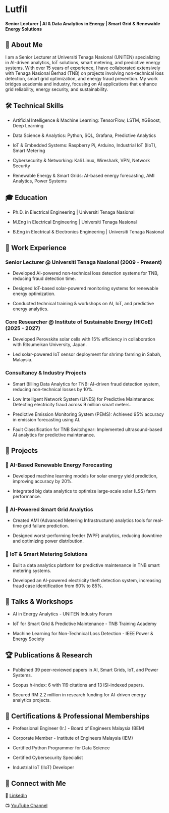 # Lutfil
 

#### Senior Lecturer | AI & Data Analytics in Energy | Smart Grid & Renewable Energy Solutions  

 

## 🚀 About Me  

I am a Senior Lecturer at Universiti Tenaga Nasional (UNITEN) specializing in AI-driven analytics, IoT solutions, smart metering, and predictive energy systems. With over 15 years of experience, I have collaborated extensively with Tenaga Nasional Berhad (TNB) on projects involving non-technical loss detection, smart grid optimization, and energy fraud prevention. My work bridges academia and industry, focusing on AI applications that enhance grid reliability, energy security, and sustainability.

 

## 🛠 Technical Skills  

- Artificial Intelligence & Machine Learning: TensorFlow, LSTM, XGBoost, Deep Learning  

- Data Science & Analytics: Python, SQL, Grafana, Predictive Analytics  

- IoT & Embedded Systems: Raspberry Pi, Arduino, Industrial IoT (IIoT), Smart Metering  

- Cybersecurity & Networking: Kali Linux, Wireshark, VPN, Network Security  

- Renewable Energy & Smart Grids: AI-based energy forecasting, AMI Analytics, Power Systems  

 

## 🎓 Education  

- Ph.D. in Electrical Engineering | Universiti Tenaga Nasional  

- M.Eng in Electrical Engineering | Universiti Tenaga Nasional  

- B.Eng in Electrical & Electronics Engineering | Universiti Tenaga Nasional  

 

## 💼 Work Experience  

### Senior Lecturer @ Universiti Tenaga Nasional (2009 - Present)  

- Developed AI-powered non-technical loss detection systems for TNB, reducing fraud detection time.  

- Designed IoT-based solar-powered monitoring systems for renewable energy optimization.  

- Conducted technical training & workshops on AI, IoT, and predictive energy analytics.  

 

### Core Researcher @ Institute of Sustainable Energy (HICoE) (2025 - 2027)  

- Developed Perovskite solar cells with 15% efficiency in collaboration with Ritsumeikan University, Japan.  

- Led solar-powered IoT sensor deployment for shrimp farming in Sabah, Malaysia.  

 

### Consultancy & Industry Projects  

- Smart Billing Data Analytics for TNB: AI-driven fraud detection system, reducing non-technical losses by 10%.  

- Low Intelligent Network System (LINES) for Predictive Maintenance: Detecting electricity fraud across 9 million smart meters.  

- Predictive Emission Monitoring System (PEMS): Achieved 95% accuracy in emission forecasting using AI.  

- Fault Classification for TNB Switchgear: Implemented ultrasound-based AI analytics for predictive maintenance.  

 

## 📂 Projects  

### 🔹 AI-Based Renewable Energy Forecasting  

- Developed machine learning models for solar energy yield prediction, improving accuracy by 20%.  

- Integrated big data analytics to optimize large-scale solar (LSS) farm performance.  

 

### 🔹 AI-Powered Smart Grid Analytics  

- Created AMI (Advanced Metering Infrastructure) analytics tools for real-time grid failure prediction.  

- Designed worst-performing feeder (WPF) analytics, reducing downtime and optimizing power distribution.  

 

### 🔹 IoT & Smart Metering Solutions  

- Built a data analytics platform for predictive maintenance in TNB smart metering systems.  

- Developed an AI-powered electricity theft detection system, increasing fraud case identification from 60% to 85%.  

 

## 🎤 Talks & Workshops  

- AI in Energy Analytics - UNITEN Industry Forum  

- IoT for Smart Grid & Predictive Maintenance - TNB Training Academy  

- Machine Learning for Non-Technical Loss Detection - IEEE Power & Energy Society  

 

## 🏆 Publications & Research  

- Published 39 peer-reviewed papers in AI, Smart Grids, IoT, and Power Systems.  

- Scopus h-index: 6 with 119 citations and 13 ISI-indexed papers.  

- Secured RM 2.2 million in research funding for AI-driven energy analytics projects.  

 

## 🏅 Certifications & Professional Memberships
- Professional Engineer (Ir.) - Board of Engineers Malaysia (BEM)  

- Corporate Member - Institute of Engineers Malaysia (IEM)  

- Certified Python Programmer for Data Science  

- Certified Cybersecurity Specialist  

- Industrial IoT (IIoT) Developer  

 

## 📢 Connect with Me  

🔗 [LinkedIn](https://www.linkedin.com/in/prajindra/)  

📺 [YouTube Channel](https://www.youtube.com/@prajindrasankar5879)
